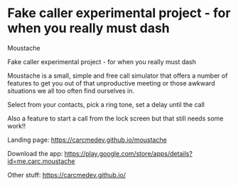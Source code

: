 # Fake caller experimental project - for when you really must dash

Moustache

Fake caller experimental project - for when you really must dash


Moustache is a small, simple and free call simulator that offers a number of features to get you out of that unproductive meeting or those awkward situations we all too often find ourselves in.

Select from your contacts, pick a ring tone, set a delay until the call

Also a feature to start a call from the lock screen but that still needs some work!!





Landing page: https://carcmedev.github.io/moustache

Download the app: https://play.google.com/store/apps/details?id=me.carc.moustache

Other stuff: https://carcmedev.github.io/
